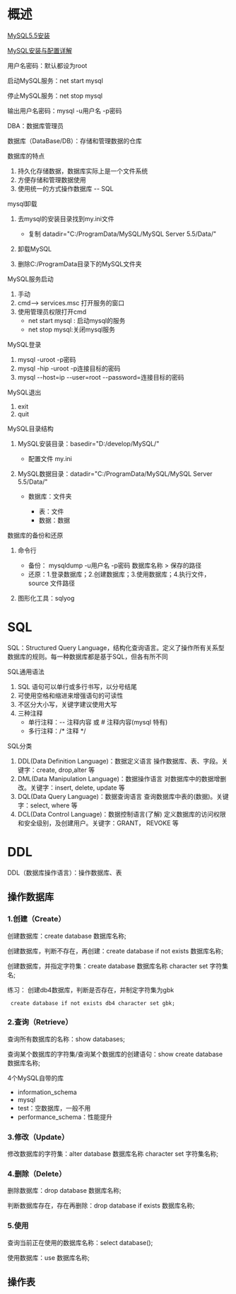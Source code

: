 # 概述

[MySQL5.5安装](https://blog.csdn.net/flyfrommath/article/details/78714121)

[MySQL安装与配置详解](https://www.cnblogs.com/sshoub/p/4321640.html)

用户名密码：默认都设为root

启动MySQL服务：net start mysql

停止MySQL服务：net stop mysql

输出用户名密码：mysql -u用户名 -p密码

DBA：数据库管理员

数据库（DataBase/DB）：存储和管理数据的仓库

数据库的特点

1. 持久化存储数据，数据库实际上是一个文件系统
2. 方便存储和管理数据使用
3. 使用统一的方式操作数据库 -- SQL



mysql卸载        

1. 去mysql的安装目录找到my.ini文件
   * 复制 datadir="C:/ProgramData/MySQL/MySQL Server 5.5/Data/"        

2. 卸载MySQL
3. 删除C:/ProgramData目录下的MySQL文件夹



MySQL服务启动

1. 手动
2. cmd--> services.msc 打开服务的窗口
3. 使用管理员权限打开cmd
   * net start mysql : 启动mysql的服务
   * net stop mysql:关闭mysql服务



MySQL登录

1. mysql -uroot -p密码
2. mysql -hip -uroot -p连接目标的密码
3. mysql --host=ip --user=root --password=连接目标的密码

MySQL退出

1. exit
2. quit



MySQL目录结构

1. MySQL安装目录：basedir="D:/develop/MySQL/"

   * 配置文件 my.ini

2. MySQL数据目录：datadir="C:/ProgramData/MySQL/MySQL Server 5.5/Data/"

   * 数据库：文件夹

      * 表：文件
      * 数据：数据



数据库的备份和还原

1. 命令行
   * 备份： mysqldump -u用户名 -p密码 数据库名称 > 保存的路径
   * 还原：1.登录数据库；2.创建数据库；3.使用数据库；4.执行文件，source 文件路径

2. 图形化工具：sqlyog



# SQL

SQL：Structured Query Language，结构化查询语言。定义了操作所有关系型数据库的规则。每一种数据库都是基于SQL，但各有所不同

SQL通用语法

1. SQL 语句可以单行或多行书写，以分号结尾
2. 可使用空格和缩进来增强语句的可读性
3. 不区分大小写，关键字建议使用大写
4. 三种注释
   * 单行注释：-- 注释内容 或 # 注释内容(mysql 特有)
   * 多行注释：/* 注释 */

SQL分类

1. DDL(Data Definition Language)：数据定义语言
   操作数据库、表、字段。关键字：create, drop,alter 等
2.  DML(Data Manipulation Language)：数据操作语言
    对数据库中的数据增删改。关键字：insert, delete, update 等
3. DQL(Data Query Language)：数据查询语言
   查询数据库中表的(数据)。关键字：select, where 等
4. DCL(Data Control Language)：数据控制语言(了解)
   定义数据库的访问权限和安全级别，及创建用户。关键字：GRANT， REVOKE 等



# DDL

DDL（数据库操作语言）：操作数据库、表

## 操作数据库

### 1.创建（Create）

创建数据库：create database 数据库名称;    

创建数据库，判断不存在，再创建：create database if not exists 数据库名称;    

创建数据库，并指定字符集：create database 数据库名称 character set 字符集名;

练习： 创建db4数据库，判断是否存在，并制定字符集为gbk        

```
 create database if not exists db4 character set gbk;
```

### 2.查询（Retrieve）

查询所有数据库的名称：show databases;    

查询某个数据库的字符集/查询某个数据库的创建语句：show create database 数据库名称;

4个MySQL自带的库

* information_schema
* mysql
* test：空数据库，一般不用
* performance_schema：性能提升

### 3.修改（Update）

修改数据库的字符集：alter database 数据库名称 character set 字符集名称;

### 4.删除（Delete）

删除数据库：drop database 数据库名称;

判断数据库存在，存在再删除：drop database if exists 数据库名称;

### 5.使用

查询当前正在使用的数据库名称：select database();

使用数据库：use 数据库名称;



## 操作表

